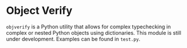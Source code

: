# Object Verify

`objverify` is a Python utility that allows for complex typechecking in complex or nested Python objects using dictionaries. This module is still under development. Examples can be found in `test.py`.

